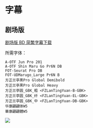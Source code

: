 # 字幕

## 剧场版

[剧场版 BD 简繁字幕下载](https://github.com/Nekomoekissaten-SUB/Nekomoekissaten-Storage/releases/download/subtitle_pkg/Kin-iro_mosaic_Mov_BD_zho.7z)

所需字体：
```
A-OTF Jun Pro 201
A-OTF Shin Maru Go Pr6N DB
FOT-Seurat Pro DB
FOT-UDMarugo_Large Pr6N B
方正兰亭黑Pro Global Demibold
方正兰亭黑Pro Global Heavy
方正兰亭圆_GBK_粗 <FZLanTingYuan-B-GBK>
方正兰亭圆_GBK_纤 <FZLanTingYuan-EL-GBK>
方正兰亭圆_GBK_中 <FZLanTingYuan-DB-GBK>
华康翩翩体W5
華康翩翩體W5
```

![](https://nekomoe.pages.dev/images/others/kin-iro_mosaic_thank_you.jpg)